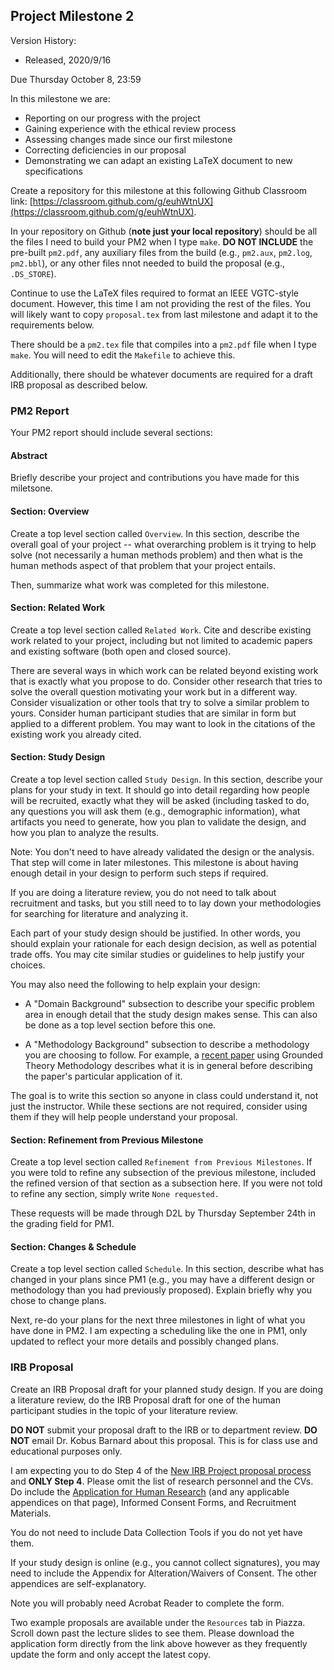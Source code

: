## Project Milestone 2

Version History: 

- Released, 2020/9/16


Due Thursday October 8, 23:59

In this milestone we are:

- Reporting on our progress with the project
- Gaining experience with the ethical review process
- Assessing changes made since our first milestone
- Correcting deficiencies in our proposal
- Demonstrating we can adapt an existing LaTeX document to new specifications

Create a repository for this milestone at this following Github Classroom
link: [https://classroom.github.com/g/euhWtnUX](https://classroom.github.com/g/euhWtnUX).

In your repository on Github (**note just your local repository**) should be
all the files I need to build your PM2 when I type `make`. **DO NOT INCLUDE**
the pre-built `pm2.pdf`, any auxiliary files from the build (e.g., `pm2.aux`,
`pm2.log`, `pm2.bbl`), or any other files nnot needed to build the proposal
(e.g., `.DS_STORE`).

Continue to use the LaTeX files required to format an IEEE VGTC-style
document. However, this time I am not providing the rest of the files. You
will likely want to copy `proposal.tex` from last milestone and adapt it to
the requirements below.

There should be a `pm2.tex` file that compiles into a `pm2.pdf` file when I
type `make`. You will need to edit the `Makefile` to achieve this.

Additionally, there should be whatever documents are required for a draft IRB
proposal as described below.


### PM2 Report

Your PM2 report should include several sections:

#### Abstract

Briefly describe your project and contributions you have made for this
miletsone.


#### Section: Overview

Create a top level section called `Overview`. In this section, describe the
overall goal of your project -- what overarching problem is it trying to help
solve (not necessarily a human methods problem) and then what is the
human methods aspect of that problem that your project entails.

Then, summarize what work was completed for this milestone. 

#### Section: Related Work

Create a top level section called `Related Work`. Cite and describe existing
work related to your project, including but not limited to academic papers and
existing software (both open and closed source).

There are several ways in which work can be related beyond existing work that
is exactly what you propose to do. Consider other research that tries to solve
the overall question motivating your work but in a different way. Consider
visualization or other tools that try to solve a similar problem to yours.
Consider human participant studies that are similar in form but applied to a
different problem. You may want to look in the citations of the existing work
you already cited. 


#### Section: Study Design

Create a top level section called `Study Design`. In this section, describe
your plans for your study in text. It should go into detail regarding how
people will be recruited, exactly what they will be asked (including tasked to
do, any questions you will ask them (e.g., demographic information), what
artifacts you need to generate, how you plan to validate the design, and how
you plan to analyze the results. 

Note: You don't need to have already validated the design or the analysis.
That step will come in later milestones. This milestone is about having enough
detail in your design to perform such steps if required.

If you are doing a literature review, you do not need to talk about
recruitment and tasks, but you still need to to lay down your methodologies
for searching for literature and analyzing it.

Each part of your study design should be justified. In other words, you should
explain your rationale for each design decision, as well as potential trade
offs. You may cite similar studies or guidelines to help justify your choices.


You may also need the following to help explain your design:

* A "Domain Background" subsection to describe your specific problem area in enough
  detail that the study design makes sense. This can also be done as a top
level section before this one.

* A "Methodology Background" subsection to describe a methodology you are
  choosing to follow. For example, a
[recent paper](https://arxiv.org/pdf/2005.04058.pdf) using Grounded Theory
Methodology describes what it is in general before describing the paper's
particular application of it.

The goal is to write this section so anyone in class could understand it, not
just the instructor. While these sections are not required, consider using
them if they will help people understand your proposal.

#### Section: Refinement from Previous Milestone

Create a top level section called `Refinement from Previous Milestones`. If
you were told to refine any subsection of the previous milestone, included the
refined version of that section as a subsection here. If you were not told to
refine any section, simply write `None requested.`

These requests will be made through D2L by Thursday September 24th in the
grading field for PM1. 


#### Section: Changes & Schedule

Create a top level section called `Schedule`. In this section, describe what
has changed in your plans since PM1 (e.g., you may have a different design or
methodology than you had previously proposed). Explain briefly why you chose
to change plans.

Next, re-do your plans for the next three milestones in light of what you have
done in PM2. I am expecting a scheduling like the one in PM1, only updated to
reflect your more details and possibly changed plans.


### IRB Proposal

Create an IRB Proposal draft for your planned study design. If you are doing a
literature review, do the IRB Proposal draft for one of the human participant
studies in the topic of your literature review.

**DO NOT** submit your proposal draft to the IRB or to department review. **DO
NOT** email Dr. Kobus Barnard about this proposal. This is for class use and
educational purposes only.

I am expecting you to do Step 4 of the
[New IRB Project proposal process](https://rgw.arizona.edu/compliance/human-subjects-protection-program/getting-started)
and **ONLY Step 4**. Please omit the list of research
personnel and the CVs. Do include the [Application for Human Research](https://rgw.arizona.edu/compliance/human-subjects-protection-program/HSPP-form/forms-index) (and any applicable appendices on that page), Informed Consent Forms, and Recruitment Materials.

You do not need to include Data Collection Tools if you do not yet have them. 

If your study design is online (e.g., you cannot collect signatures), you may
need to include the Appendix for Alteration/Waivers of Consent. The other
appendices are self-explanatory.

Note you will probably need Acrobat Reader to complete the form.

Two example proposals are available under the `Resources` tab in Piazza.
Scroll down past the lecture slides to see them. Please download the
application form directly from the link above however as they frequently
update the form and only accept the latest copy.
